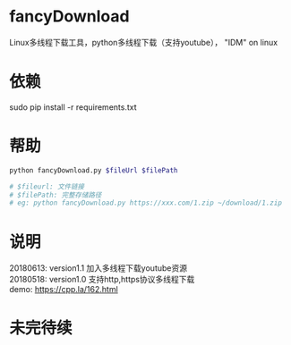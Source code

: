 # fancyDownload
Linux多线程下载工具，python多线程下载（支持youtube），  "IDM" on linux

# 依赖
sudo pip install -r requirements.txt

# 帮助
```bash
python fancyDownload.py $fileUrl $filePath

# $fileurl: 文件链接    
# $filePath: 完整存储路径    
# eg: python fancyDownload.py https://xxx.com/1.zip ~/download/1.zip
```

# 说明
20180613: version1.1 加入多线程下载youtube资源    
20180518: version1.0 支持http,https协议多线程下载    
demo: https://cpp.la/162.html

# 未完待续
